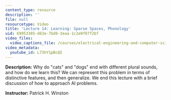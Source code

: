 ```yaml
---
content_type: resource
description: ''
file: null
resourcetype: Video
title: 'Lecture 14: Learning: Sparse Spaces, Phonology'
uid: 69953385-d63e-7bd8-3eaa-1c2e0f07f2bf
video_files:
  video_captions_file: /courses/electrical-engineering-and-computer-science/6-034-artificial-intelligence-fall-2010/lecture-videos/lecture-14-learning-sparse-spaces-phonology/L73hY1pBcQI.vtt
video_metadata:
  youtube_id: L73hY1pBcQI
---
```


**Description:** Why do "cats" and "dogs" end with different plural sounds, and how do we learn this? We can represent this problem in terms of distinctive features, and then generalize. We end this lecture with a brief discussion of how to approach AI problems.

**Instructor:** Patrick H. Winston